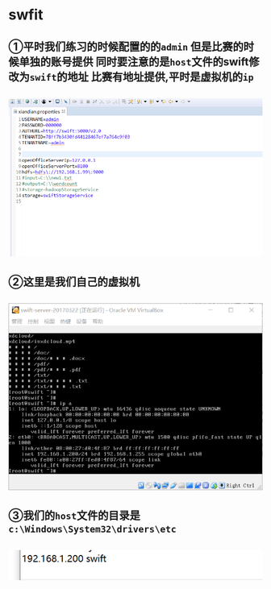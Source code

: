 # swfit

## ①平时我们练习的时候配置的的`admin` 但是比赛的时候单独的账号提供 同时要注意的是`host`文件的swift修改为`swift`的地址 比赛有地址提供,平时是虚拟机的`ip`

## ![1542638426207](../.gitbook/assets/swfit.png)

## ②这里是我们自己的虚拟机

## ![1542638567723](../.gitbook/assets/swfit2.png)

## ③我们的`host`文件的目录是`c:\Windows\System32\drivers\etc`

## ![1542638712842](../.gitbook/assets/host.png)

